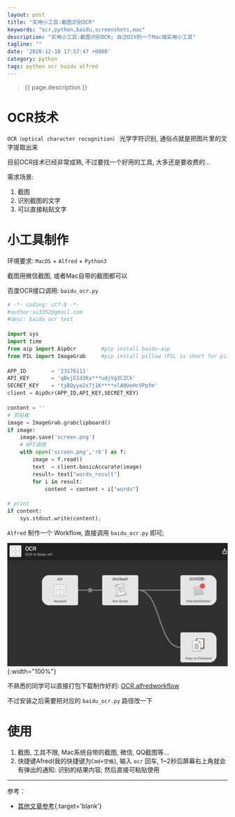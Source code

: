 ```yaml
---
layout: post
title: "实用小工具:截图识别OCR"
keywords: "ocr,python,baidu,screenshots,mac"
description: "实用小工具:截图识别OCR; 自己DIY的一个Mac端实用小工具"
tagline: ""
date: '2020-12-18 17:57:47 +0800'
category: python
tags: python ocr baidu alfred
---
```

> {{ page.description }}

# OCR技术
`OCR（optical character recognition）` 光学字符识别, 通俗点就是把图片里的文字提取出来

目前OCR技术已经非常成熟, 不过要找一个好用的工具, 大多还是要收费的...

需求场景:
1. 截图 
2. 识别截图的文字 
3. 可以直接粘贴文字

# 小工具制作

环境要求: `MacOS` + `Alfred` + `Python3`

截图用微信截图, 或者Mac自带的截图都可以

百度OCR接口调用: `baidu_ocr.py`
```py
# -*- coding: utf-8 -*-
#author:xu3352@gmail.com
#desc: baidu ocr test 

import sys
import time
from aip import AipOcr        #pip install baidu-aip
from PIL import ImageGrab     #pip install pillow (PIL is short for pillow)

APP_ID        = '23176111'
API_KEY       = 'qBvjEId3Ks***udjVg3CZCk'
SECRET_KEY    = 'tyBQyye2x7j1K****xlA0UeHcVPpfm'
client = AipOcr(APP_ID,API_KEY,SECRET_KEY)

content = ''
# 剪贴板
image = ImageGrab.grabclipboard()
if image:
    image.save('screen.png')
    # API调用
    with open('screen.png','rb') as f:
        image = f.read()
        text  = client.basicAccurate(image)
        result= text["words_result"]
        for i in result:
            content = content + i["words"]

# print
if content:
    sys.stdout.write(content);
```

`Alfred` 制作一个 Workflow, 直接调用 `baidu_ocr.py` 即可; 

![desc](/assets/archives/ocr_baidu.png){:width="100%"}


不熟悉的同学可以直接打包下载制作好的: [OCR.alfredworkflow](/assets/archives/OCR.alfredworkflow) 

不过安装之后需要把对应的 `baidu_ocr.py` 路径改一下

# 使用

1. 截图, 工具不限, Mac系统自带的截图, 微信, QQ截图等...
2. 快捷键Afred(我的快捷键为`Cmd+空格`), 输入 `ocr` 回车, 1~2秒后屏幕右上角就会有弹出的通知: 识别的结果内容; 然后直接可粘贴使用


---
参考：
- [其他文章参考](https://cloud.tencent.com/developer/article/1685804){:target='blank'}

